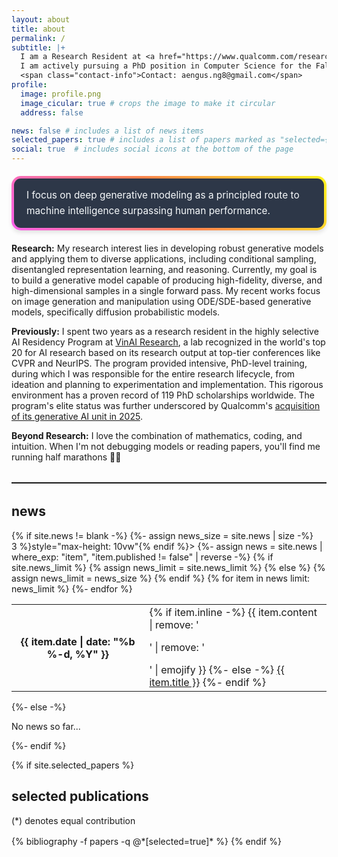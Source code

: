 ```yaml
---
layout: about
title: about
permalink: /
subtitle: |+
  I am a Research Resident at <a href="https://www.qualcomm.com/research/artificial-intelligence">Qualcomm AI Research</a>, where I am fortunate to be advised by Staff Scientist Dr. <a href="https://scholar.google.com/citations?user=FYZ5ODQAAAAJ&hl=en">Anh Tran</a>.<br><br>
  I am actively pursuing a PhD position in Computer Science for the Fall 2026 intake and excited to collaborate on impactful research! 🚀<br>
  <span class="contact-info">Contact: aengus.ng8@gmail.com</span>
profile:
  image: profile.png
  image_cicular: true # crops the image to make it circular
  address: false

news: false # includes a list of news items
selected_papers: true # includes a list of papers marked as "selected={true}"
social: true  # includes social icons at the bottom of the page
---
```


<div style="padding: 15px 20px; margin: 20px 0; border: 4px solid transparent; border-radius: 15px; background: linear-gradient(#2d3748, #2d3748) padding-box, linear-gradient(45deg, #f960eb, #ff854d, #fff41f) border-box; box-shadow: 0 4px 6px rgba(0, 0, 0, 0.1);">
  <p style="margin: 0; font-size: 1.1em; font-weight: 400; color: #f7fafc; line-height: 1.6;">I focus on deep generative modeling as a principled route to machine intelligence surpassing human performance.</p>
</div>

**Research:** My research interest lies in developing robust generative models and applying them to diverse applications, including conditional sampling, disentangled representation learning, and reasoning. Currently, my goal is to build a generative model capable of producing high-fidelity, diverse, and high-dimensional samples in a single forward pass. My recent works focus on image generation and manipulation using ODE/SDE-based generative models, specifically diffusion probabilistic models.

**Previously:** I spent two years as a research resident in the highly selective AI Residency Program at [VinAI Research](https://github.com/VinAIResearch), a lab recognized in the world's top 20 for AI research based on its research output at top-tier conferences like CVPR and NeurIPS. The program provided intensive, PhD-level training, during which I was responsible for the entire research lifecycle, from ideation and planning to experimentation and implementation. This rigorous environment has a proven record of 119 PhD scholarships worldwide. The program's elite status was further underscored by Qualcomm's [acquisition of its generative AI unit in 2025](https://techcrunch.com/2025/04/01/qualcomm-acquires-generative-ai-division-of-vietnamese-startup-vinai/).

**Beyond Research:** I love the combination of mathematics, coding, and intuition. When I'm not debugging models or reading papers, you'll find me running half marathons 🏃‍♂️

<style>
  .custom-hr {
    border: none;
    border-top: 1px solid rgba(0, 0, 0, 0.1);
    margin: 2rem 0;
  }
  [data-theme="dark"] .custom-hr {
    border-top-color: rgba(255, 255, 255, 0.15);
  }
</style>
<hr class="custom-hr">

<div class="news">
  <h2>news</h2>
  {% if site.news != blank -%}
  {%- assign news_size = site.news | size -%}
  <div class="table-responsive" {% if site.news_scrollable and news_size > 3 %}style="max-height: 10vw"{% endif %}>
    <table class="table table-sm table-borderless">
    {%- assign news = site.news | where_exp: "item", "item.published != false" | reverse -%}
    {% if site.news_limit %}
    {% assign news_limit = site.news_limit %}
    {% else %}
    {% assign news_limit = news_size %}
    {% endif %}
    {% for item in news limit: news_limit %}
      <tr>
        <th scope="row">{{ item.date | date: "%b %-d, %Y" }}</th>
        <td>
          {% if item.inline -%}
            {{ item.content | remove: '<p>' | remove: '</p>' | emojify }}
          {%- else -%}
            <a class="news-title" href="{{ item.url | relative_url }}">{{ item.title }}</a>
          {%- endif %}
        </td>
      </tr>
    {%- endfor %}
    </table>
  </div>
{%- else -%}
  <p>No news so far...</p>
{%- endif %}
</div>
  
{% if site.selected_papers %}
  <h2>selected publications</h2>
  <p style="margin-bottom: 1rem;">(*) denotes equal contribution</p>
  {% bibliography -f papers -q @*[selected=true]* %}
{% endif %}
